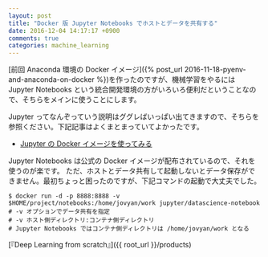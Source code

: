 ```yaml
---
layout: post
title: "Docker 版 Jupyter Notebooks でホストとデータを共有する"
date: 2016-12-04 14:17:17 +0900
comments: true
categories: machine_learning
---
```


[前回 Anaconda 環境の Docker イメージ]({% post_url 2016-11-18-pyenv-and-anaconda-on-docker %})を作ったのですが、機械学習をやるには Jupyter Notebooks という統合開発環境の方がいろいろ便利だということなので、そちらをメインに使うことにします。

Jupyter ってなんぞっていう説明はググレばいっぱい出てきますので、そちらを参照ください。下記記事はよくまとまっていてよかったです。

- [Jupyter の Docker イメージを使ってみる](http://qiita.com/kshigeru/items/2cd504e927869163b4c8)

Jupyter Notebooks は公式の Docker イメージが配布されているので、それを使うのが楽です。
ただ、ホストとデータ共有して起動しないとデータ保存ができません。最初ちょっと困ったのですが、下記コマンドの起動で大丈夫でした。

    $ docker run -d -p 8888:8888 -v $HOME/project/notebooks:/home/jovyan/work jupyter/datascience-notebook
    # -v オプションでデータ共有を指定
    # -v ホスト側ディレクトリ:コンテナ側ディレクトリ
    # Jupyter Notebooks ではコンテナ側ディレクトリは /home/jovyan/work となる

[『Deep Learning from scratch』]({{ root_url }}/products)
